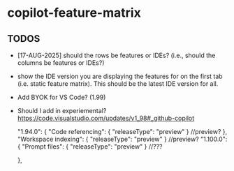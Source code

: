 # copilot-feature-matrix

## TODOS
- [17-AUG-2025] should the rows be features or IDEs? (i.e., should the columns be features or IDEs?)
- show the IDE version you are displaying the features for on the first tab (i.e. static feature matrix). This should be the latest IDE version for all.
- Add BYOK for VS Code? (1.99)
- Should I add in experiemental? https://code.visualstudio.com/updates/v1_98#_github-copilot


    "1.94.0": {
      "Code referencing": { "releaseType": "preview" } //preview?
    },
      "Workspace indexing": { "releaseType": "preview" } //preview?
    "1.100.0": {
            "Prompt files": { "releaseType": "preview" } //???

    },
